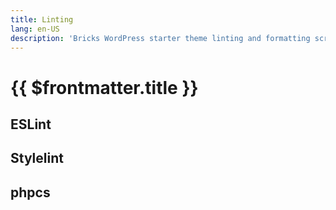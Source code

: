 ```yaml
---
title: Linting
lang: en-US
description: 'Bricks WordPress starter theme linting and formatting scripts'
---
```


# {{ $frontmatter.title }}

## ESLint

## Stylelint

## phpcs
